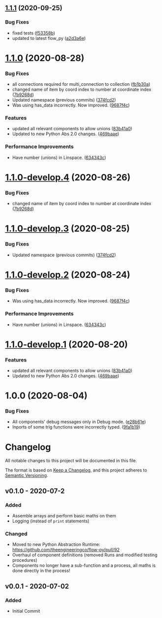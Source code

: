 ## [1.1.1](https://github.com/theengineeringco/flow-py-library-general_maths/compare/v1.1.0...v1.1.1) (2020-09-25)


### Bug Fixes

* fixed tests ([f53358b](https://github.com/theengineeringco/flow-py-library-general_maths/commit/f53358b3a8cfc404323e6848e508cd4bfebcc9c9))
* updated to latest flow_py ([a2d3a6e](https://github.com/theengineeringco/flow-py-library-general_maths/commit/a2d3a6e6f5d06a0372c76d3a9760231e8bcd3a2f))

# [1.1.0](https://github.com/theengineeringco/flow-py-library-general_maths/compare/v1.0.0...v1.1.0) (2020-08-28)


### Bug Fixes

* all connections required for multi_connection to collection ([fb1b30a](https://github.com/theengineeringco/flow-py-library-general_maths/commit/fb1b30ad10997b245a4908a3a85168ef96270b21))
* changed name of item by coord index to number at coordinate index ([7b9268d](https://github.com/theengineeringco/flow-py-library-general_maths/commit/7b9268da6f5dc37aa647860b74dc11fc3c62d64b))
* Updated namespace (previous commits) ([374fcd2](https://github.com/theengineeringco/flow-py-library-general_maths/commit/374fcd21282891b41c5677c517c186651c5a0319))
* Was using has_data incorrectly. Now improved. ([9687f4c](https://github.com/theengineeringco/flow-py-library-general_maths/commit/9687f4c4d17857ed363a1fb92ada2b2a74e0a3f4))


### Features

* updated all relevant components to allow unions ([83b41a0](https://github.com/theengineeringco/flow-py-library-general_maths/commit/83b41a0ab20f050ec0b3a48b3e02c7e8729a5783))
* Updated to new Python Abs 2.0 changes. ([469baae](https://github.com/theengineeringco/flow-py-library-general_maths/commit/469baae3285c4dee4decb6582a3be1982c8dc9d5))


### Performance Improvements

* Have number (unions) in Linspace. ([634343c](https://github.com/theengineeringco/flow-py-library-general_maths/commit/634343cd808018c0dcb4f11aff4d88ad471c198c))

# [1.1.0-develop.4](https://github.com/theengineeringco/flow-py-library-general_maths/compare/v1.1.0-develop.3...v1.1.0-develop.4) (2020-08-26)


### Bug Fixes

* changed name of item by coord index to number at coordinate index ([7b9268d](https://github.com/theengineeringco/flow-py-library-general_maths/commit/7b9268da6f5dc37aa647860b74dc11fc3c62d64b))

# [1.1.0-develop.3](https://github.com/theengineeringco/flow-py-library-general_maths/compare/v1.1.0-develop.2...v1.1.0-develop.3) (2020-08-25)


### Bug Fixes

* Updated namespace (previous commits) ([374fcd2](https://github.com/theengineeringco/flow-py-library-general_maths/commit/374fcd21282891b41c5677c517c186651c5a0319))

# [1.1.0-develop.2](https://github.com/theengineeringco/flow-py-library-general_maths/compare/v1.1.0-develop.1...v1.1.0-develop.2) (2020-08-24)


### Bug Fixes

* Was using has_data incorrectly. Now improved. ([9687f4c](https://github.com/theengineeringco/flow-py-library-general_maths/commit/9687f4c4d17857ed363a1fb92ada2b2a74e0a3f4))


### Performance Improvements

* Have number (unions) in Linspace. ([634343c](https://github.com/theengineeringco/flow-py-library-general_maths/commit/634343cd808018c0dcb4f11aff4d88ad471c198c))

# [1.1.0-develop.1](https://github.com/theengineeringco/flow-py-library-general_maths/compare/v1.0.0...v1.1.0-develop.1) (2020-08-20)


### Features

* updated all relevant components to allow unions ([83b41a0](https://github.com/theengineeringco/flow-py-library-general_maths/commit/83b41a0ab20f050ec0b3a48b3e02c7e8729a5783))
* Updated to new Python Abs 2.0 changes. ([469baae](https://github.com/theengineeringco/flow-py-library-general_maths/commit/469baae3285c4dee4decb6582a3be1982c8dc9d5))

# 1.0.0 (2020-08-04)


### Bug Fixes

* All components' debug messages only in Debug mode. ([e28b61e](https://github.com/theengineeringco/flow-py-library-general_maths/commit/e28b61eece4bfe93e58a5b8c8be42ffb6b7883ec))
* Inports of some trig functions were incorrectly typed. ([9fa1b19](https://github.com/theengineeringco/flow-py-library-general_maths/commit/9fa1b19aa4e4292c6ced069692c6d7ede8e0210b))

# Changelog

All notable changes to this project will be documented in this file.

The format is based on [Keep a Changelog](https://keepachangelog.com/en/1.0.0/),
and this project adheres to [Semantic Versioning](https://semver.org/spec/v2.0.0.html).

## v0.1.0 - 2020-07-2

### Added

- Assemble arrays and perform basic maths on them
- Logging (instead of `print` statements)

### Changed

- Moved to new Python Abstraction Runtime: https://github.com/theengineeringco/flow-py/pull/92
- Overhaul of component definitions (removed Runs and modified testing procedures)
- Components no longer have a sub-function and a process, all maths is done directly in the process!

## v0.0.1 - 2020-07-02

### Added

- Initial Commit

[0.0.1]: https://github.com/theengineeringco/flow-py-library-general_maths
